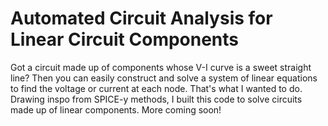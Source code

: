 # Automated Circuit Analysis for Linear Circuit Components

Got a circuit made up of components whose V-I curve is a sweet straight line? Then you can easily construct and solve a system of linear equations to find the voltage or current at each node. That's what I wanted to do. Drawing inspo from SPICE-y methods, I built this code to solve circuits made up of linear components. More coming soon!